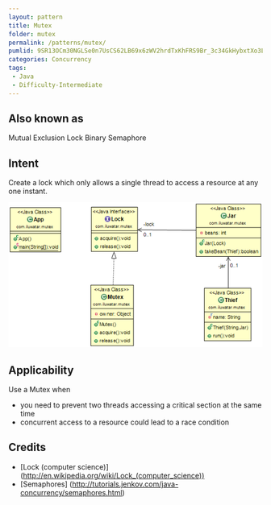 ```yaml
---
layout: pattern
title: Mutex
folder: mutex
permalink: /patterns/mutex/
pumlid: 9SR13OCm30NGLSe0n7UsCS62LB69x6zWV2hrdTxKhFRS9Br_3c34GkHybxtXo3L3l9u6CPHwAhMUDuETldpnl4cqtUR1WBW5ASSlf0bvI53_A-bQHcf_0G00
categories: Concurrency
tags: 
 - Java
 - Difficulty-Intermediate
---
```


## Also known as
Mutual Exclusion Lock
Binary Semaphore

## Intent
Create a lock which only allows a single thread to access a resource at any one instant.

![alt text](./etc/mutex.png "Mutex")

## Applicability
Use a Mutex when

* you need to prevent two threads accessing a critical section at the same time
* concurrent access to a resource could lead to a race condition 

## Credits

* [Lock (computer science)] (http://en.wikipedia.org/wiki/Lock_(computer_science))
* [Semaphores] (http://tutorials.jenkov.com/java-concurrency/semaphores.html)
